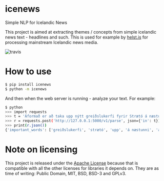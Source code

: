 # icenews
Simple NLP for Icelandic News

This project is aimed at extracting themes / concepts from simple
icelandic news text - headlines and such.  This is used for example
by [helst.is](https://helst.is) for processing mainstream Icelandic 
news media.  

![travis](https://travis-ci.com/sverrirab/icenews.svg?token=xxFqtztRjZQMvihBaiGq&branch=master)

# How to use

```bash
$ pip install icenews
$ python -m icenews
```

And then when the web server is running -  analyze your text.  For example:

```bash
$ python
>>> import requests
>>> t = 'Áformað er að taka upp nýtt greiðslukerfi fyrir Strætó á næstunni.'
>>> r = requests.post('http://127.0.0.1:5000/v1/parse', json={'in': t}) 
>>> print(r.json())
{'important_words': ['greiðslukerfi', 'strætó', 'upp', 'á næstunni', 'áforma', 'áformaður', 'nýr', 'nýta']}
```

# Note on licensing

This project is released under the [Apache License](./LICENSE) because
that is compatible with all the other licenses for libraries it depends
on.  They are as time of writing: Public Domain, MIT, BSD, BSD-3 and GPLv3. 
